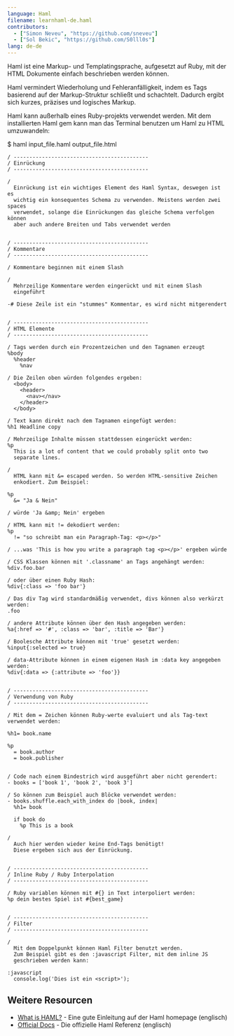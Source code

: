 ```yaml
---
language: Haml
filename: learnhaml-de.haml
contributors:
  - ["Simon Neveu", "https://github.com/sneveu"]
  - ["Sol Bekic", "https://github.com/S0lll0s"]
lang: de-de
---
```


Haml ist eine Markup- und Templatingsprache, aufgesetzt auf Ruby, mit der HTML Dokumente einfach beschrieben werden können.

Haml vermindert Wiederholung und Fehleranfälligkeit, indem es Tags basierend auf der Markup-Struktur schließt und schachtelt.
Dadurch ergibt sich kurzes, präzises und logisches Markup.

Haml kann außerhalb eines Ruby-projekts verwendet werden. Mit dem installierten Haml gem kann man das Terminal benutzen um Haml zu HTML umzuwandeln:

$ haml input_file.haml output_file.html


```haml
/ -------------------------------------------
/ Einrückung
/ -------------------------------------------

/
  Einrückung ist ein wichtiges Element des Haml Syntax, deswegen ist es
  wichtig ein konsequentes Schema zu verwenden. Meistens werden zwei spaces
  verwendet, solange die Einrückungen das gleiche Schema verfolgen können
  aber auch andere Breiten und Tabs verwendet werden


/ -------------------------------------------
/ Kommentare
/ -------------------------------------------

/ Kommentare beginnen mit einem Slash

/
  Mehrzeilige Kommentare werden eingerückt und mit einem Slash
  eingeführt

-# Diese Zeile ist ein "stummes" Kommentar, es wird nicht mitgerendert


/ -------------------------------------------
/ HTML Elemente
/ -------------------------------------------

/ Tags werden durch ein Prozentzeichen und den Tagnamen erzeugt
%body
  %header
    %nav

/ Die Zeilen oben würden folgendes ergeben:
  <body>
    <header>
      <nav></nav>
    </header>
  </body>

/ Text kann direkt nach dem Tagnamen eingefügt werden:
%h1 Headline copy

/ Mehrzeilige Inhalte müssen stattdessen eingerückt werden:
%p
  This is a lot of content that we could probably split onto two
  separate lines.

/
  HTML kann mit &= escaped werden. So werden HTML-sensitive Zeichen
  enkodiert. Zum Beispiel:

%p
  &= "Ja & Nein"

/ würde 'Ja &amp; Nein' ergeben

/ HTML kann mit != dekodiert werden:
%p
  != "so schreibt man ein Paragraph-Tag: <p></p>"

/ ...was 'This is how you write a paragraph tag <p></p>' ergeben würde

/ CSS Klassen können mit '.classname' an Tags angehängt werden:
%div.foo.bar

/ oder über einen Ruby Hash:
%div{:class => 'foo bar'}

/ Das div Tag wird standardmäßig verwendet, divs können also verkürzt werden:
.foo

/ andere Attribute können über den Hash angegeben werden:
%a{:href => '#', :class => 'bar', :title => 'Bar'}

/ Boolesche Attribute können mit 'true' gesetzt werden:
%input{:selected => true}

/ data-Attribute können in einem eigenen Hash im :data key angegeben werden:
%div{:data => {:attribute => 'foo'}}


/ -------------------------------------------
/ Verwendung von Ruby
/ -------------------------------------------

/ Mit dem = Zeichen können Ruby-werte evaluiert und als Tag-text verwendet werden:

%h1= book.name

%p
  = book.author
  = book.publisher


/ Code nach einem Bindestrich wird ausgeführt aber nicht gerendert:
- books = ['book 1', 'book 2', 'book 3']

/ So können zum Beispiel auch Blöcke verwendet werden:
- books.shuffle.each_with_index do |book, index|
  %h1= book

  if book do
    %p This is a book

/
  Auch hier werden wieder keine End-Tags benötigt!
  Diese ergeben sich aus der Einrückung.


/ -------------------------------------------
/ Inline Ruby / Ruby Interpolation
/ -------------------------------------------

/ Ruby variablen können mit #{} in Text interpoliert werden:
%p dein bestes Spiel ist #{best_game}


/ -------------------------------------------
/ Filter
/ -------------------------------------------

/
  Mit dem Doppelpunkt können Haml Filter benutzt werden.
  Zum Beispiel gibt es den :javascript Filter, mit dem inline JS
  geschrieben werden kann:

:javascript
  console.log('Dies ist ein <script>');
```

## Weitere Resourcen

- [What is HAML?](http://haml.info/) - Eine gute Einleitung auf der Haml homepage (englisch)
- [Official Docs](http://haml.info/docs/yardoc/file.REFERENCE.html) - Die offizielle Haml Referenz (englisch)
